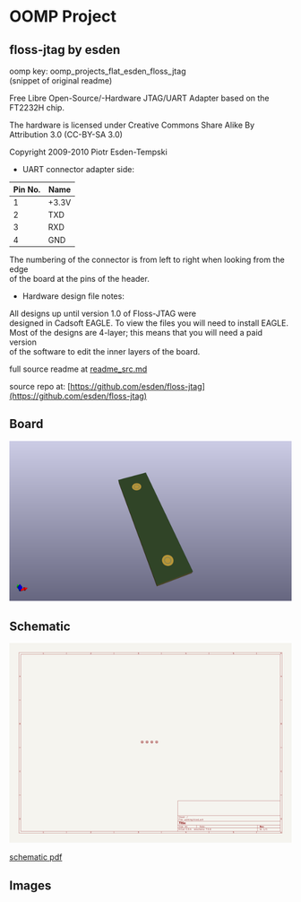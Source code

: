 # OOMP Project  
## floss-jtag  by esden  
  
oomp key: oomp_projects_flat_esden_floss_jtag  
(snippet of original readme)  
  
Free Libre Open-Source/-Hardware JTAG/UART Adapter based on the FT2232H chip.  
  
The hardware is licensed under Creative Commons Share Alike By Attribution 3.0 (CC-BY-SA 3.0)  
  
Copyright 2009-2010 Piotr Esden-Tempski  
  
- UART connector adapter side:  
  
| Pin No. | Name  |  
|---------|-------|  
| 1       | +3.3V |  
| 2       |  TXD  |  
| 3       |  RXD  |  
| 4       |  GND  |  
  
The numbering of the connector is from left to right when looking from the edge  
of the board at the pins of the header.  
  
- Hardware design file notes:  
  
All designs up until version 1.0 of Floss-JTAG were  
designed in Cadsoft EAGLE. To view the files you will need to install EAGLE.  
Most of the designs are 4-layer; this means that you will need a paid version  
of the software to edit the inner layers of the board.  
  
  
  
  full source readme at [readme_src.md](readme_src.md)  
  
source repo at: [https://github.com/esden/floss-jtag](https://github.com/esden/floss-jtag)  
## Board  
  
[![working_3d.png](working_3d_600.png)](working_3d.png)  
## Schematic  
  
[![working_schematic.png](working_schematic_600.png)](working_schematic.png)  
  
[schematic pdf](working_schematic.pdf)  
## Images  
